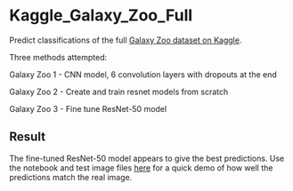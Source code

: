 # Kaggle_Galaxy_Zoo_Full
Predict classifications of the full [Galaxy Zoo dataset on Kaggle](https://www.kaggle.com/c/galaxy-zoo-the-galaxy-challenge/data). 

Three methods attempted:

Galaxy Zoo 1 - CNN model, 6 convolution layers with dropouts at the end

Galaxy Zoo 2 - Create and train resnet models from scratch

Galaxy Zoo 3 - Fine tune ResNet-50 model

## Result

The fine-tuned ResNet-50 model appears to give the best predictions. Use the notebook and test image files [here](https://github.com/hsshih/Kaggle_Galaxy_Zoo_Full/tree/main/galaxy_zoo_resnet_predictions) for a quick demo of how well the predictions match the real image.
